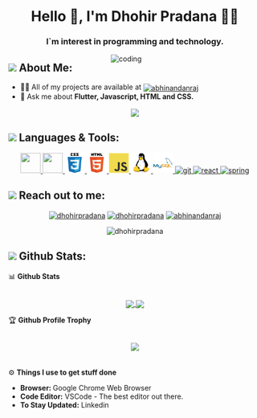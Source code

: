 
<h1 align="center">Hello 👋, I'm Dhohir Pradana 🎯️🚀️</h1>
<h3 align="center">I`m interest in programming and technology.</h3>

<img align="right" alt="coding" width="300" src="https://dumbways.id/assets/images/img-model3.webp">

## <img src="https://media.giphy.com/media/WUlplcMpOCEmTGBtBW/giphy.gif" width="40"> **About Me:**

- 👨‍💻 All of my projects are available at <a href="https://github.com/dhohirpradana?tab=repositories" target="blank"><img align="center" src="https://raw.githubusercontent.com/rahuldkjain/github-profile-readme-generator/master/src/images/icons/Social/github.svg" alt="abhinandanraj" height="30" width="40" /></a>
- 💬 Ask me about **Flutter, Javascript, HTML and CSS.**

<p align="center">
   <img align="center" src="https://github-readme-streak-stats.herokuapp.com/?user=dhohirpradana&theme=radical&hide_border=true"/>
</p>

## <img src="https://media.giphy.com/media/j2pOGeGYKe2xCCKwfi/giphy.gif" width="40"> **Languages & Tools:**

<p align="center"> 
<a href="https://flutter.dev/" target="_blank"> <img src="https://cdn.jsdelivr.net/gh/devicons/devicon/icons/flutter/flutter-original.svg" width="40" height="40"/> </a>
<a href="https://code.visualstudio.com/" target="_blank"><img src="https://cdn.jsdelivr.net/gh/devicons/devicon/icons/vscode/vscode-original.svg" width="40" height="40"/> </a>
<a href="https://www.w3schools.com/css/" target="_blank"> <img src="https://raw.githubusercontent.com/devicons/devicon/master/icons/css3/css3-original-wordmark.svg" alt="css3" width="40" height="40"/> </a> </a> <a href="https://www.w3.org/html/" target="_blank"> <img src="https://raw.githubusercontent.com/devicons/devicon/master/icons/html5/html5-original-wordmark.svg" alt="html5" width="40" height="40"/> </a><a href="https://developer.mozilla.org/en-US/docs/Web/JavaScript" target="_blank"> <img src="https://raw.githubusercontent.com/devicons/devicon/master/icons/javascript/javascript-original.svg" alt="javascript" width="40" height="40"/> </a> 	<a href="https://www.linux.org/" target="_blank"> <img src="https://raw.githubusercontent.com/devicons/devicon/master/icons/linux/linux-original.svg" alt="linux" width="40" height="40"/> </a> <a href="https://www.mysql.com/" target="_blank"> <img src="https://raw.githubusercontent.com/devicons/devicon/master/icons/mysql/mysql-original-wordmark.svg" alt="mysql" width="40" height="40"/> </a>
<a href="https://git-scm.com/" target="_blank"><img src="https://cdn.jsdelivr.net/gh/devicons/devicon/icons/git/git-original.svg" alt="git" width="40" height="40"/> </a><a href="https://reactjs.org/" target="_blank"><img src="https://cdn.jsdelivr.net/gh/devicons/devicon/icons/react/react-original.svg" alt="react" width="40" height="40"/> </a><a href="https://spring.io/" target="_blank"><img src="https://cdn.jsdelivr.net/gh/devicons/devicon/icons/spring/spring-original.svg" alt="spring" width="40" height="40"/> </a>
</p>

## <img src="https://media.giphy.com/media/LnQjpWaON8nhr21vNW/giphy.gif" width="40"> **Reach out to me:** ️

<p align="center">
<a href="https://linkedin.com/in/dhohirpradana" target="_blank"><img align="center" src="https://img.shields.io/badge/-LinkedIn-0e76a8?style=flat-square&logo=Linkedin&logoColor=white" alt="dhohirpradana" /></a>
<a href="https://dhohirpradana.com" target="_blank"><img align="center" src="https://img.shields.io/badge/Website-3b5998?style=flat-square&logo=google-chrome&logoColor=white" alt="dhohirpradana" /></a>
<a href="mailto:dhohirkudus@gmail.com" target="_blank"><img align="center" src="https://img.shields.io/badge/-Gmail-EA4335?style=flat-square&logo=Gmail&logoColor=white" alt="abhinandanraj" /></a>
<p align="center"> <img src="https://komarev.com/ghpvc/?username=dhohirpradana&label=Visitors&color=0088cc&style=flat-square" alt="dhohirpradana" /> </p>

## <img src="https://media.giphy.com/media/ZCN6F3FAkwsyOGU2RS/giphy.gif" width="40"> **Github Stats:**

  <summary>📊 <b>Github Stats</b></summary>
 <br />
 <p align="center">
  <a href="https://github.com/dhohirpradana">
   <img width="430" align="center" src="https://github-readme-stats.vercel.app/api?username=dhohirpradana&show_icons=true&theme=radical&count_private=true">
  </a>
  <a href="https://github.com/dhohirpradana/github-readme-stats">
    <img align="center" src="https://github-readme-stats.anuraghazra1.vercel.app/api/top-langs/?username=dhohirpradana&layout=compact&theme=radical&langs_count=6" />
  </a>
 </p>

 <summary>🏆 <b>Github Profile Trophy</b></summary>
 <br />
 <p align="center">
  <a href="https://github.com/ryo-ma/github-profile-trophy">
   <img src="https://github-profile-trophy.vercel.app/?username=dhohirpradana&column=8&theme=darkhub"/>
  </a>
 </p>


  <br />
  <summary>⚙️ <b> Things I use to get stuff done</b></summary>
  	<ul>
  	   <li><b>Browser: </b> Google Chrome Web Browser</li>
	     <li><b>Code Editor:</b> VSCode - The best editor out there.</li>
	     <li><b>To Stay Updated:</b> Linkedin </li>
	    <br />
	</ul>
